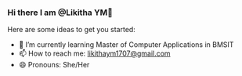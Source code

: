 ### Hi there **I am @Likitha YM**👋


Here are some ideas to get you started:

- 🌱 I’m currently learning Master of Computer Applications in BMSIT
- 📫 How to reach me: likithaym1707@gmail.com
- 😄 Pronouns: She/Her


